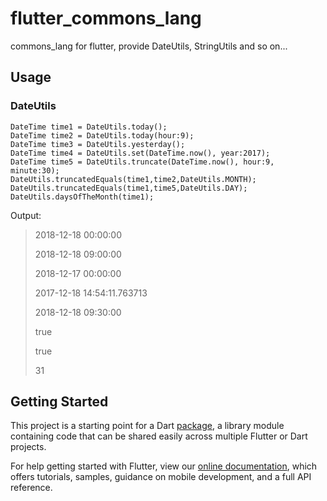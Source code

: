 # flutter_commons_lang

commons_lang for flutter, provide DateUtils, StringUtils and so on...

## Usage

### DateUtils
```
DateTime time1 = DateUtils.today();
DateTime time2 = DateUtils.today(hour:9);
DateTime time3 = DateUtils.yesterday();
DateTime time4 = DateUtils.set(DateTime.now(), year:2017);
DateTime time5 = DateUtils.truncate(DateTime.now(), hour:9, minute:30);
DateUtils.truncatedEquals(time1,time2,DateUtils.MONTH);
DateUtils.truncatedEquals(time1,time5,DateUtils.DAY);
DateUtils.daysOfTheMonth(time1);
```
Output:
> 2018-12-18 00:00:00
>
> 2018-12-18 09:00:00
>
> 2018-12-17 00:00:00
>
> 2017-12-18 14:54:11.763713
>
> 2018-12-18 09:30:00
>
> true
>
> true
>
> 31

## Getting Started

This project is a starting point for a Dart
[package](https://flutter.io/developing-packages/),
a library module containing code that can be shared easily across
multiple Flutter or Dart projects.

For help getting started with Flutter, view our 
[online documentation](https://flutter.io/docs), which offers tutorials, 
samples, guidance on mobile development, and a full API reference.
